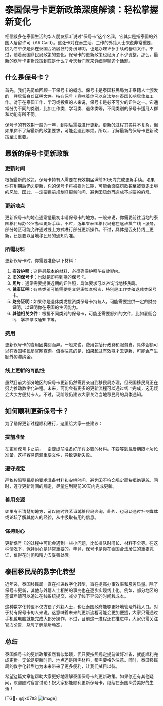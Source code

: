 # 泰国保号卡更新政策深度解读：轻松掌握新变化

相信很多在泰国生活的华人朋友都听说过“保号卡”这个名词，它其实是指泰国的外国人居留许可（AR Card）。这张卡对在泰生活、工作的外籍人士来说非常重要，因为它不仅是你在泰国合法居住的身份证明，也是办理许多手续的基础文件。不过，随着泰国移民局政策的变化，保号卡的更新政策也经历了不少调整。那么，最新的保号卡更新政策到底是什么？今天我们就来详细聊聊这个话题。

## 什么是保号卡？

首先，我们先简单回顾一下保号卡的概念。保号卡是泰国移民局为非泰籍人士颁发的一种居留身份证明文件。持有保号卡意味着你可以合法地在泰国长期居住和工作。对于在泰国工作、学习或投资的人来说，保号卡是必不可少的证件之一。它通常分为不同的类别，比如工作类、学习类、退休类等，不同类别的保号卡适用人群和功能有所不同。

保号卡的有效期一般为一年，到期后需要进行更新。更新的过程其实并不复杂，但如果你不了解最新的政策要求，可能会遇到麻烦。所以，了解最新的保号卡更新政策至关重要。

## 最新的保号卡更新政策

### 更新时间

根据最新的政策，保号卡持有人需要在有效期届满前30天内完成更新手续。如果你在到期后仍未更新，你的保号卡将被视为过期，可能会面临罚款甚至被驱逐出境的风险。因此，一定要提前规划好更新时间，避免因疏忽而造成不必要的麻烦。

### 更新地点

更新保号卡的地点通常是最初申请保号卡的地方。一般来说，你需要前往当地的泰国移民局办公室办理更新手续。不过，近年来泰国移民局也在逐步推广线上服务，部分地区可能允许通过线上方式进行部分更新操作。不过，具体是否支持线上更新，还是要以当地移民局的通知为准。

### 所需材料

更新保号卡时，你需要准备以下材料：

1. **有效护照**：这是最基本的材料，必须确保护照在有效期内。
2. **旧的保号卡**：也就是即将到期的保号卡。
3. **照片**：通常需要提供近期的证件照，具体要求可以咨询当地移民局。
4. **健康证明**：有些类别可能需要提交健康检查报告，特别是工作类和退休类保号卡。
5. **财务证明**：如果你是退休类或投资类保号卡持有人，可能需要提供一定的财务证明，以证明你在泰国的生活能力。
6. **其他相关文件**：根据不同类别的保号卡，可能还需要额外的文件，比如雇佣合同、学校录取通知书等。

### 费用

更新保号卡的费用因类别而异。一般来说，费用包括行政费和服务费，具体金额可以在泰国移民局官网查询。值得注意的是，如果超过有效期才去更新，可能会产生额外的滞纳金。

### 线上更新的可能性

虽然目前大部分地区的保号卡更新仍然需要亲自到移民局办理，但泰国移民局正在努力推动数字化进程。未来，可能会有更多的更新流程可以通过线上完成，这无疑会大大方便持卡人。不过，现阶段仍建议大家关注当地移民局的具体通知。

## 如何顺利更新保号卡？

为了确保更新过程顺利进行，这里给大家一些建议：

### 提前准备

在更新保号卡之前，一定要提前准备好所有必要的材料。不要等到最后期限才匆忙准备，这样容易遗漏重要文件，导致更新失败。

### 遵守规定

严格按照移民局的要求准备材料和安排时间，避免因不符合规定而被拒绝更新。同时，遵守更新时间的规定，尽量在到期前30天内完成更新。

### 善用资源

如果有不清楚的地方，可以随时联系当地移民局咨询。此外，也可以通过社交媒体或论坛了解其他人的经验，从中吸取有用的信息。

### 保持耐心

更新保号卡的过程中可能会遇到一些小问题，比如排队时间长、材料不全等。在这种情况下，保持耐心是非常重要的。毕竟，保号卡是你在泰国合法居住的重要凭证，值得花时间和精力去妥善处理。

## 泰国移民局的数字化转型

近年来，泰国移民局一直在推进数字化转型，旨在提高办事效率和服务质量。除了保号卡更新，其他与外籍人士相关的事务也在逐步实现线上化。例如，部分地区的签证申请可以通过在线系统提交，减少了线下奔波的时间和成本。

这种数字化转型不仅方便了外籍人士，也让泰国政府能够更好地管理外籍人口。对于持有保号卡的人来说，这意味着未来的更新流程可能会更加便捷，大家只需通过手机或电脑就能完成大部分操作。不过，目前这一进程还在推进中，大家仍需关注官方公告，及时了解最新动态。

## 总结

泰国保号卡的更新政策虽然看似繁琐，但只要按照规定提前做好准备，就能顺利完成更新。无论是更新时间、地点还是所需材料，都需要格外注意。同时，泰国移民局的数字化转型也为未来带来了更多便利，让我们拭目以待。

希望这篇文章能帮助大家更好地理解泰国保号卡的更新政策。如果你还有其他疑问，欢迎随时留言讨论！祝大家都能顺利更新保号卡，继续在泰国享受美好的生活！

[TG💪+ @jx0703 ![Image](https://github.com/user-attachments/assets/dbca1d08-cadb-493c-b0ec-ad6f7a83f270)]
